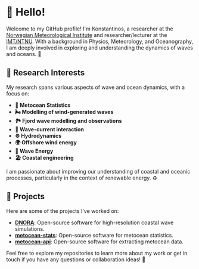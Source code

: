 # 👋 Hello!

Welcome to my GitHub profile! I'm Konstantinos, a researcher at the [Norwegian Meteorological Institute](https://www.met.no/) and researcher/lecturer at the [IMT/NTNU](https://www.ntnu.edu/imt). With a background in Physics, Meteorology, and Oceanography, I am deeply involved in exploring and understanding the dynamics of waves and oceans. 🌊

## 🔬 Research Interests

My research spans various aspects of wave and ocean dynamics, with a focus on:

- **🌊 Metocean Statistics**
- **🌬️ Modelling of wind-generated waves**
- **🏞️ Fjord wave modelling and observations**
- **🌊 Wave-current interaction**
- **⚙️ Hydrodynamics**
- **🌍 Offshore wind energy**
- **🌊 Wave Energy**
- **🏖️ Coastal engineering**

I am passionate about improving our understanding of coastal and oceanic processes, particularly in the context of renewable energy. ♻️

## 🚀 Projects

Here are some of the projects I've worked on:

- **[DNORA](https://github.com/MET-OM/dnora)**: Open-source software for high-resolution coastal wave simulations.
- **[metocean-stats](https://github.com/MET-OM/metocean-stats)**: Open-source software for metocean statistics.
- **[metocean-api](https://github.com/MET-OM/metocean-api)**: Open-source software for extracting metocean data.

Feel free to explore my repositories to learn more about my work or get in touch if you have any questions or collaboration ideas! 💬
